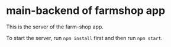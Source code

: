 # main-backend of farmshop app

This is the server of the farm-shop app.

To start the server, run `npm install` first and then run `npm start`.
